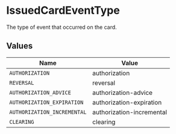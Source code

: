 # IssuedCardEventType

The type of event that occurred on the card.


## Values

| Name                        | Value                       |
| --------------------------- | --------------------------- |
| `AUTHORIZATION`             | authorization               |
| `REVERSAL`                  | reversal                    |
| `AUTHORIZATION_ADVICE`      | authorization-advice        |
| `AUTHORIZATION_EXPIRATION`  | authorization-expiration    |
| `AUTHORIZATION_INCREMENTAL` | authorization-incremental   |
| `CLEARING`                  | clearing                    |
